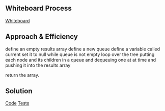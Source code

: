 ## Whiteboard Process
[Whiteboard](Whiteboard-breadth-first.png)


## Approach & Efficiency
define an empty results array
define a new queue
define a variable called current set it to null
while queue is not empty loop over the tree
putting each node and its children in a queue and
dequeuing one at at time and pushing it into the results
array

return the array.


## Solution
[Code](index.js)
[Tests](trees.test.js)
